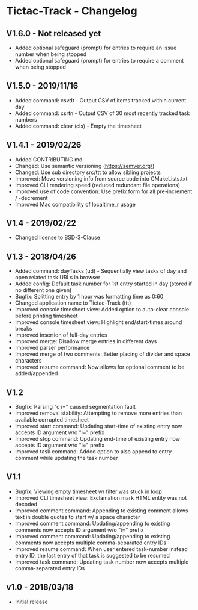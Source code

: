 Tictac-Track - Changelog
========================

V1.6.0 - Not released yet
-------------------------
* Added optional safeguard (prompt) for entries to require an issue number when being stopped
* Added optional safeguard (prompt) for entries to require a comment when being stopped

V1.5.0 - 2019/11/16
-------------------
* Added command: csvdt - Output CSV of items tracked within current day
* Added command: csrtn - Output CSV of 30 most recently tracked task numbers
* Added command: clear (cls) - Empty the timesheet 

V1.4.1 - 2019/02/26
-------------------
* Added CONTRIBUTING.md
* Changed: Use semantic versioning (https://semver.org/)
* Changed: Use sub directory src/ttt to allow sibling projects
* Improved: Move versioning info from source code into CMakeLists.txt
* Improved CLI rendering speed (reduced redundant file operations)
* Improved use of code convention: Use prefix form for all pre-increment / -decrement
* Improved Mac compatibility of localtime_r usage

V1.4 - 2019/02/22
-----------------
* Changed license to BSD-3-Clause

V1.3 - 2018/04/26
-----------------
* Added command: dayTasks (ud) - Sequentially view tasks of day and open related task URLs in browser
* Added config: Default task number for 1st entry started in day (stored if no different one given) 
* Bugfix: Splitting entry by 1 hour was formatting time as 0:60
* Changed application name to Tictac-Track (ttt)
* Improved console timesheet view: Added option to auto-clear console before printing timesheet
* Improved console timesheet view: Highlight end/start-times around breaks
* Improved insertion of full-day entries
* Improved merge: Disallow merge entries in different days
* Improved parser performance
* Improved merge of two comments: Better placing of divider and space characters
* Improved resume command: Now allows for optional comment to be added/appended

V1.2
----
* Bugfix: Parsing "c i=<number>" caused segmentation fault
* Improved removal stability: Attempting to remove more entries than available corrupted timesheet
* Improved start command: Updating start-time of existing entry now accepts ID argument w/o "i=" prefix
* Improved stop command: Updating end-time of existing entry now accepts ID argument w/o "i=" prefix
* Improved task command: Added option to also append to entry comment while updating the task number 

V1.1
----
* Bugfix: Viewing empty timesheet w/ filter was stuck in loop
* Improved CLI timesheet view: Exclamation mark HTML entity was not decoded 
* Improved comment command: Appending to existing comment allows text in double quotes to start w/ a space character
* Improved comment command: Updating/appending to existing comments now accepts ID argument w/o "i=" prefix
* Improved comment command: Updating/appending to existing comments now accepts multiple comma-separated entry IDs 
* Improved resume command: When user entered task-number instead entry ID, the last entry of that task is suggested to be resumed
* Improved task command: Updating task number now accepts multiple comma-separated entry IDs 

v1.0 - 2018/03/18
-----------------
* Initial release
